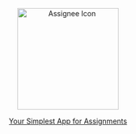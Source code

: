 <p align="center">
  <img src="https://raw.githubusercontent.com/wavim/assignee/master/report/assets/theme/logo.png" width="200" alt="Assignee Icon" />
</p>
<p align="center"><a href="https://github.com/wavim/assignee/blob/master/report/report.pdf">Your Simplest App for Assignments</a></p>
